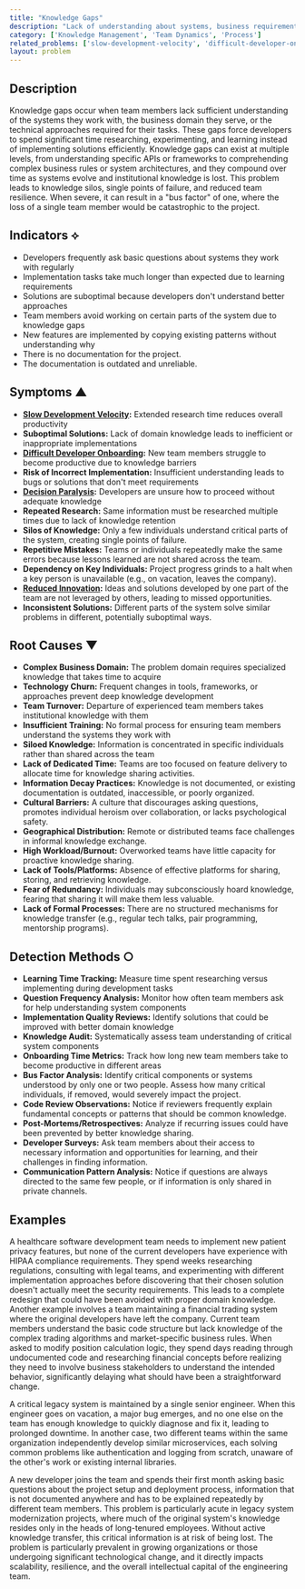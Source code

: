 ```yaml
---
title: "Knowledge Gaps"
description: "Lack of understanding about systems, business requirements, or technical domains leads to extended research time and suboptimal solutions."
category: ['Knowledge Management', 'Team Dynamics', 'Process']
related_problems: ['slow-development-velocity', 'difficult-developer-onboarding']
layout: problem
---
```


## Description

Knowledge gaps occur when team members lack sufficient understanding of the systems they work with, the business domain they serve, or the technical approaches required for their tasks. These gaps force developers to spend significant time researching, experimenting, and learning instead of implementing solutions efficiently. Knowledge gaps can exist at multiple levels, from understanding specific APIs or frameworks to comprehending complex business rules or system architectures, and they compound over time as systems evolve and institutional knowledge is lost. This problem leads to knowledge silos, single points of failure, and reduced team resilience. When severe, it can result in a "bus factor" of one, where the loss of a single team member would be catastrophic to the project.

## Indicators ⟡
- Developers frequently ask basic questions about systems they work with regularly
- Implementation tasks take much longer than expected due to learning requirements
- Solutions are suboptimal because developers don't understand better approaches
- Team members avoid working on certain parts of the system due to knowledge gaps
- New features are implemented by copying existing patterns without understanding why
- There is no documentation for the project.
- The documentation is outdated and unreliable.

## Symptoms ▲
- **[Slow Development Velocity](slow-development-velocity.md):** Extended research time reduces overall productivity
- **Suboptimal Solutions:** Lack of domain knowledge leads to inefficient or inappropriate implementations
- **[Difficult Developer Onboarding](difficult-developer-onboarding.md):** New team members struggle to become productive due to knowledge barriers
- **Risk of Incorrect Implementation:** Insufficient understanding leads to bugs or solutions that don't meet requirements
- **[Decision Paralysis](decision-paralysis.md):** Developers are unsure how to proceed without adequate knowledge
- **Repeated Research:** Same information must be researched multiple times due to lack of knowledge retention
- **Silos of Knowledge:** Only a few individuals understand critical parts of the system, creating single points of failure.
- **Repetitive Mistakes:** Teams or individuals repeatedly make the same errors because lessons learned are not shared across the team.
- **Dependency on Key Individuals:** Project progress grinds to a halt when a key person is unavailable (e.g., on vacation, leaves the company).
- **[Reduced Innovation](reduced-innovation.md):** Ideas and solutions developed by one part of the team are not leveraged by others, leading to missed opportunities.
- **Inconsistent Solutions:** Different parts of the system solve similar problems in different, potentially suboptimal ways.

## Root Causes ▼
- **Complex Business Domain:** The problem domain requires specialized knowledge that takes time to acquire
- **Technology Churn:** Frequent changes in tools, frameworks, or approaches prevent deep knowledge development
- **Team Turnover:** Departure of experienced team members takes institutional knowledge with them
- **Insufficient Training:** No formal process for ensuring team members understand the systems they work with
- **Siloed Knowledge:** Information is concentrated in specific individuals rather than shared across the team
- **Lack of Dedicated Time:** Teams are too focused on feature delivery to allocate time for knowledge sharing activities.
- **Information Decay Practices:** Knowledge is not documented, or existing documentation is outdated, inaccessible, or poorly organized.
- **Cultural Barriers:** A culture that discourages asking questions, promotes individual heroism over collaboration, or lacks psychological safety.
- **Geographical Distribution:** Remote or distributed teams face challenges in informal knowledge exchange.
- **High Workload/Burnout:** Overworked teams have little capacity for proactive knowledge sharing.
- **Lack of Tools/Platforms:** Absence of effective platforms for sharing, storing, and retrieving knowledge.
- **Fear of Redundancy:** Individuals may subconsciously hoard knowledge, fearing that sharing it will make them less valuable.
- **Lack of Formal Processes:** There are no structured mechanisms for knowledge transfer (e.g., regular tech talks, pair programming, mentorship programs).

## Detection Methods ○
- **Learning Time Tracking:** Measure time spent researching versus implementing during development tasks
- **Question Frequency Analysis:** Monitor how often team members ask for help understanding system components
- **Implementation Quality Reviews:** Identify solutions that could be improved with better domain knowledge
- **Knowledge Audit:** Systematically assess team understanding of critical system components
- **Onboarding Time Metrics:** Track how long new team members take to become productive in different areas
- **Bus Factor Analysis:** Identify critical components or systems understood by only one or two people. Assess how many critical individuals, if removed, would severely impact the project.
- **Code Review Observations:** Notice if reviewers frequently explain fundamental concepts or patterns that should be common knowledge.
- **Post-Mortems/Retrospectives:** Analyze if recurring issues could have been prevented by better knowledge sharing.
- **Developer Surveys:** Ask team members about their access to necessary information and opportunities for learning, and their challenges in finding information.
- **Communication Pattern Analysis:** Notice if questions are always directed to the same few people, or if information is only shared in private channels.

## Examples

A healthcare software development team needs to implement new patient privacy features, but none of the current developers have experience with HIPAA compliance requirements. They spend weeks researching regulations, consulting with legal teams, and experimenting with different implementation approaches before discovering that their chosen solution doesn't actually meet the security requirements. This leads to a complete redesign that could have been avoided with proper domain knowledge. Another example involves a team maintaining a financial trading system where the original developers have left the company. Current team members understand the basic code structure but lack knowledge of the complex trading algorithms and market-specific business rules. When asked to modify position calculation logic, they spend days reading through undocumented code and researching financial concepts before realizing they need to involve business stakeholders to understand the intended behavior, significantly delaying what should have been a straightforward change.

A critical legacy system is maintained by a single senior engineer. When this engineer goes on vacation, a major bug emerges, and no one else on the team has enough knowledge to quickly diagnose and fix it, leading to prolonged downtime. In another case, two different teams within the same organization independently develop similar microservices, each solving common problems like authentication and logging from scratch, unaware of the other's work or existing internal libraries. 

A new developer joins the team and spends their first month asking basic questions about the project setup and deployment process, information that is not documented anywhere and has to be explained repeatedly by different team members. This problem is particularly acute in legacy system modernization projects, where much of the original system's knowledge resides only in the heads of long-tenured employees. Without active knowledge transfer, this critical information is at risk of being lost. The problem is particularly prevalent in growing organizations or those undergoing significant technological change, and it directly impacts scalability, resilience, and the overall intellectual capital of the engineering team.